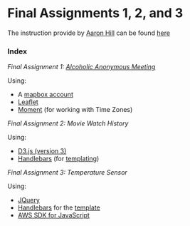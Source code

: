 # Final Assignments 1, 2, and 3

The instruction provide by [Aaron Hill](https://github.com/aaronxhill) can be found [here](https://github.com/visualizedata/data-structures/tree/master/final_code_demo)

### Index

*Final Assignment 1: [Alcoholic Anonymous Meeting](https://github.com/yujunmjiang/data-structures-fall-19/blob/master/final/FINAL-PROJECT-01.md)*

Using: 

* A [mapbox account](https://account.mapbox.com/)  
* [Leaflet](https://leafletjs.com/examples/quick-start/)  
* [Moment](https://momentjs.com/timezone/docs/) (for working with Time Zones)

*Final Assignment 2: Movie Watch History*

Using: 

* [D3.js (version 3)](https://github.com/d3/d3-3.x-api-reference/blob/master/API-Reference.md)
* [Handlebars](https://handlebarsjs.com/) (for [templating](https://github.com/visualizedata/data-structures/blob/master/final_code_demo/templates/sensor.txt))

*Final Assignment 3: Temperature Sensor*

Using: 

* [JQuery](https://jquery.com/)  
* [Handlebars](https://handlebarsjs.com/) for the [template](https://github.com/visualizedata/data-structures/blob/master/final_code_demo/templates/pb.txt)  
* [AWS SDK for JavaScript](https://aws.amazon.com/sdk-for-node-js/)
